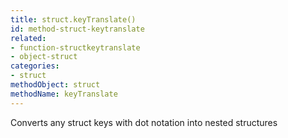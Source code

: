 ```yaml
---
title: struct.keyTranslate()
id: method-struct-keytranslate
related:
- function-structkeytranslate
- object-struct
categories:
- struct
methodObject: struct
methodName: keyTranslate
---
```


Converts any struct keys with dot notation into nested structures

